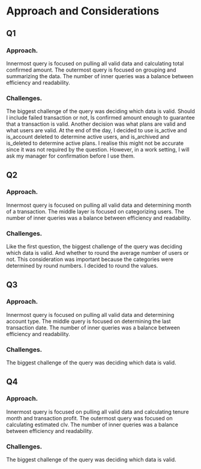 # Approach and Considerations

## Q1

### Approach. 
Innermost query is focused on pulling all valid data and calculating total confirmed amount. The outermost query is focused on grouping and summarizing the data. The number of inner queries was a balance between efficiency and readability.
### Challenges.
The biggest challenge of the query  was deciding which data is valid. Should I include failed transaction or not, Is confirmed amount enough to guarantee that a transaction is valid. Another decision was what plans are valid and what users are valid. At the end of the day, I decided to use is_active and is_account deleted to determine active users, and is_archived and is_deleted to determine active plans. I realise this might not be accurate since it was not required by the question. However, in a work setting, I will ask my manager for confirmation before I use them.


## Q2

### Approach. 
Innermost query is focused on pulling all valid data and determining month of a transaction. The middle layer is focused on categorizing users. The number of inner queries was a balance between efficiency and readability.
### Challenges.
Like the first question, the biggest challenge of the query  was deciding which data is valid. And whether to round the average number of users or not. This consideration was important because the categories were determined by round numbers. I decided to round the values.

## Q3

### Approach. 
Innermost query is focused on pulling all valid data and determining account type. The middle query is focused on determining the last transaction date. The number of inner queries was a balance between efficiency and readability.
### Challenges.
The biggest challenge of the query  was deciding which data is valid. 

## Q4
### Approach. 
Innermost query is focused on pulling all valid data and calculating tenure month and transaction profit. The outermost query was focused on calculating estimated clv. The number of inner queries was a balance between efficiency and readability.
### Challenges.
The biggest challenge of the query  was deciding which data is valid. 
